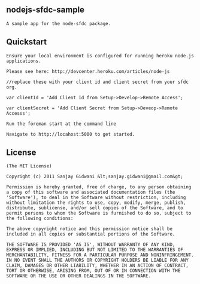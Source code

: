 ## nodejs-sfdc-sample
	A sample app for the node-sfdc package.

## Quickstart
	Ensure your local environment is configured for running heroku node.js applications.  
	
	Please see here: http://devcenter.heroku.com/articles/node-js

	//replace these with your client id and client secret from your sfdc org.

	var clientId = 'Add Client Id from Setup->Develop->Remote Access';

	var clientSecret = 'Add Client Secret from Setup->Deveop->Remote Accesss'; 

	Run the foreman start at the command line

	Navigate to http://locahost:5000 to get started.

## License 

	(The MIT License)

	Copyright (c) 2011 Sanjay Gidwani &lt;sanjay.gidwani@gmail.com&gt;

	Permission is hereby granted, free of charge, to any person obtaining
	a copy of this software and associated documentation files (the
	'Software'), to deal in the Software without restriction, including
	without limitation the rights to use, copy, modify, merge, publish,
	distribute, sublicense, and/or sell copies of the Software, and to
	permit persons to whom the Software is furnished to do so, subject to
	the following conditions:

	The above copyright notice and this permission notice shall be
	included in all copies or substantial portions of the Software.

	THE SOFTWARE IS PROVIDED 'AS IS', WITHOUT WARRANTY OF ANY KIND,
	EXPRESS OR IMPLIED, INCLUDING BUT NOT LIMITED TO THE WARRANTIES OF
	MERCHANTABILITY, FITNESS FOR A PARTICULAR PURPOSE AND NONINFRINGEMENT.
	IN NO EVENT SHALL THE AUTHORS OR COPYRIGHT HOLDERS BE LIABLE FOR ANY
	CLAIM, DAMAGES OR OTHER LIABILITY, WHETHER IN AN ACTION OF CONTRACT,
	TORT OR OTHERWISE, ARISING FROM, OUT OF OR IN CONNECTION WITH THE
	SOFTWARE OR THE USE OR OTHER DEALINGS IN THE SOFTWARE.
	
